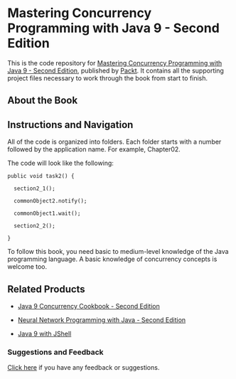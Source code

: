 # Mastering Concurrency Programming with Java 9 - Second Edition
This is the code repository for [Mastering Concurrency Programming with Java 9 - Second Edition](https://www.packtpub.com/application-development/mastering-concurrency-programming-java-9-second-edition?utm_source=GitHub), published by [Packt](https://www.packtpub.com/?utm_source=github). It contains all the supporting project files necessary to work through the book from start to finish.
## About the Book

## Instructions and Navigation
All of the code is organized into folders. Each folder starts with a number followed by the application name. For example, Chapter02.



The code will look like the following:
```
public void task2() {

  section2_1();

  commonObject2.notify();

  commonObject1.wait();

  section2_2();

} 
```

To follow this book, you need basic to medium-level knowledge of the Java programming language. A basic knowledge of concurrency concepts is welcome too.

## Related Products
* [Java 9 Concurrency Cookbook - Second Edition](https://www.packtpub.com/application-development/java-9-concurrency-cookbook-second-edition?utm_source=GitHub)

* [Neural Network Programming with Java - Second Edition](https://www.packtpub.com/big-data-and-business-intelligence/neural-network-programming-java-second-edition?utm_source=GitHub)

* [Java 9 with JShell](https://www.packtpub.com/application-development/java-9-jshell?utm_source=GitHub)

### Suggestions and Feedback
[Click here](https://docs.google.com/forms/d/e/1FAIpQLSe5qwunkGf6PUvzPirPDtuy1Du5Rlzew23UBp2S-P3wB-GcwQ/viewform) if you have any feedback or suggestions.
